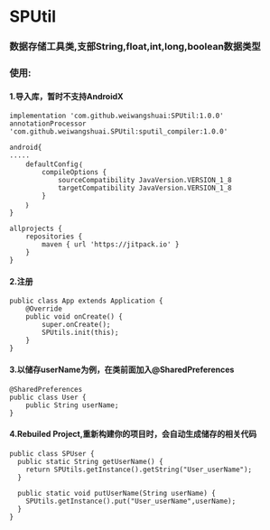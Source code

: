 
# SPUtil 
### 数据存储工具类,支部String,float,int,long,boolean数据类型
### 使用:
#### 1.导入库，暂时不支持AndroidX
```
implementation 'com.github.weiwangshuai:SPUtil:1.0.0'
annotationProcessor 'com.github.weiwangshuai.SPUtil:sputil_compiler:1.0.0'
```

```
android{
.....
    defaultConfig｛
        compileOptions {
            sourceCompatibility JavaVersion.VERSION_1_8
            targetCompatibility JavaVersion.VERSION_1_8
        }
    ｝
}
```
```
allprojects {
    repositories {
        maven { url 'https://jitpack.io' }
    }
}
```
#### 2.注册
```
public class App extends Application {
    @Override
    public void onCreate() {
        super.onCreate();
        SPUtils.init(this);
    }
}
```
#### 3.以储存userName为例，在类前面加入@SharedPreferences
```
@SharedPreferences
public class User {
    public String userName;
}
```
#### 4.Rebuiled Project,重新构建你的项目时，会自动生成储存的相关代码
```
public class SPUser {
  public static String getUserName() {
    return SPUtils.getInstance().getString("User_userName");
  }

  public static void putUserName(String userName) {
    SPUtils.getInstance().put("User_userName",userName);
  }
}
```
